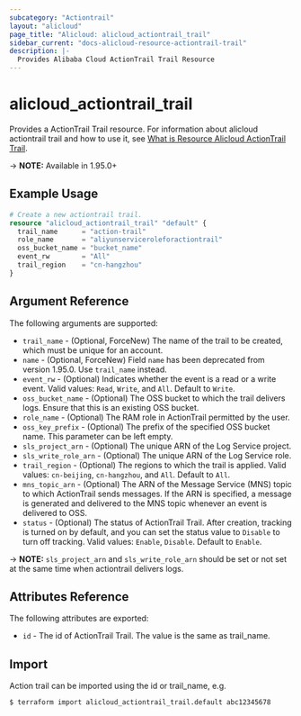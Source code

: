 ```yaml
---
subcategory: "Actiontrail"
layout: "alicloud"
page_title: "Alicloud: alicloud_actiontrail_trail"
sidebar_current: "docs-alicloud-resource-actiontrail-trail"
description: |-
  Provides Alibaba Cloud ActionTrail Trail Resource
---
```


# alicloud\_actiontrail\_trail

Provides a ActionTrail Trail resource. For information about alicloud actiontrail trail and how to use it, see [What is Resource Alicloud ActionTrail Trail](https://www.alibabacloud.com/help/doc-detail/28804.htm).

-> **NOTE:** Available in 1.95.0+

## Example Usage

```terraform
# Create a new actiontrail trail.
resource "alicloud_actiontrail_trail" "default" {
  trail_name      = "action-trail"
  role_name       = "aliyunserviceroleforactiontrail"
  oss_bucket_name = "bucket_name"
  event_rw        = "All"
  trail_region    = "cn-hangzhou"
}
```

## Argument Reference

The following arguments are supported:

* `trail_name` - (Optional, ForceNew) The name of the trail to be created, which must be unique for an account.
* `name` - (Optional, ForceNew) Field `name` has been deprecated from version 1.95.0. Use `trail_name` instead. 
* `event_rw` - (Optional) Indicates whether the event is a read or a write event. Valid values: `Read`, `Write`, and `All`. Default to `Write`.
* `oss_bucket_name` - (Optional) The OSS bucket to which the trail delivers logs. Ensure that this is an existing OSS bucket.
* `role_name` - (Optional) The RAM role in ActionTrail permitted by the user.
* `oss_key_prefix` - (Optional) The prefix of the specified OSS bucket name. This parameter can be left empty.
* `sls_project_arn` - (Optional) The unique ARN of the Log Service project.
* `sls_write_role_arn` - (Optional) The unique ARN of the Log Service role.
* `trail_region` - (Optional) The regions to which the trail is applied. Valid values: `cn-beijing`, `cn-hangzhou`, and `All`. Default to `All`.
* `mns_topic_arn` - (Optional) The ARN of the Message Service (MNS) topic to which ActionTrail sends messages. If the ARN is specified, a message is generated and delivered to the MNS topic whenever an event is delivered to OSS.
* `status` - (Optional) The status of ActionTrail Trail. After creation, tracking is turned on by default, and you can set the status value to `Disable` to turn off tracking. Valid values: `Enable`, `Disable`. Default to `Enable`.

-> **NOTE:** `sls_project_arn` and `sls_write_role_arn` should be set or not set at the same time when actiontrail delivers logs.

## Attributes Reference

The following attributes are exported:

* `id` - The id of ActionTrail Trail. The value is the same as trail_name.

## Import

Action trail can be imported using the id or trail_name, e.g.

```
$ terraform import alicloud_actiontrail_trail.default abc12345678
```
